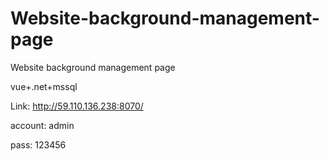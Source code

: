 # Website-background-management-page
Website background management page    
 
vue+.net+mssql
  
Link: http://59.110.136.238:8070/     

account: admin    

pass: 123456
